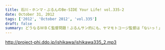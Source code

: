 ```yaml
---
title: 石川・ホンマ・ぶるんのBe-SIDE Your Life! vol.335-2
date: October 31, 2012
tags: ['2012', 'October 2012', 'vol.335']
draft: false
summary: どうなるＷＢＣ監督問題！ぶるんサン的にも、ヤマモトコージ監督は「ないっ！」とのことでしたがどうなんでしょうか！？来週には結論出ている！？ＮＡＭＡＥ
---
```


http://project-phi.ddo.jp/ishikawa/ishikawa335_2.mp3